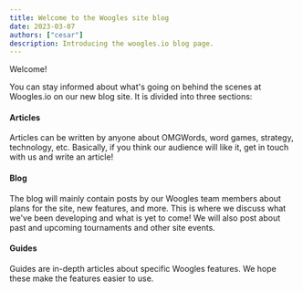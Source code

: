 ```yaml
---
title: Welcome to the Woogles site blog
date: 2023-03-07
authors: ["cesar"]
description: Introducing the woogles.io blog page.
---
```

Welcome!

You can stay informed about what's going on behind the scenes at Woogles.io on our new blog site. It is divided into three sections:

#### Articles

Articles can be written by anyone about OMGWords, word games, strategy, technology, etc. Basically, if you think our audience will like it, get in touch with us and write an article!

#### Blog

The blog will mainly contain posts by our Woogles team members about plans for the site, new features, and more. This is where we discuss what we've been developing and what is yet to come! We will also post about past and upcoming tournaments and other site events.

#### Guides

Guides are in-depth articles about specific Woogles features. We hope these make the features easier to use.
